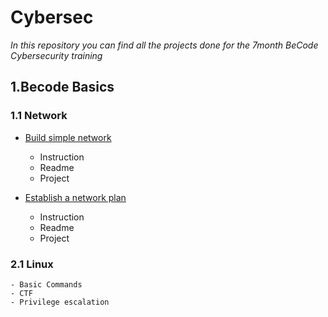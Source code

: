 # Cybersec

_In this repository you can find all the projects done for the 7month  BeCode Cybersecurity training_

## 1.Becode Basics

### 1.1 Network
- [Build simple network](https://github.com/Mahgnislaw/BecodeProjects/tree/main/01_Network/00-Build_simple_network)
	- Instruction
	- Readme
	- Project

- [Establish a network plan](https://github.com/Mahgnislaw/BecodeProjects/tree/main/01_Network/01-Establish_a_network_plan)
	- Instruction
	- Readme
	- Project

### 2.1 Linux
	- Basic Commands
	- CTF 
	- Privilege escalation

	
